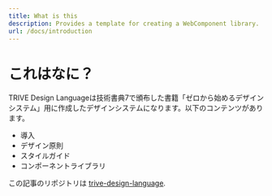 ```yaml
---
title: What is this
description: Provides a template for creating a WebComponent library.
url: /docs/introduction
---
```


# これはなに？

TRIVE Design Languageは技術書典7で頒布した書籍「ゼロから始めるデザインシステム」用に作成したデザインシステムになります。以下のコンテンツがあります。

 - 導入
 - デザイン原則
 - スタイルガイド
 - コンポーネントライブラリ

この記事のリポジトリは [trive-design-language](https://github.com/scrpgil/trive-design-langage).
